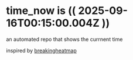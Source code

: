 # time_now is (( 2025-09-16T00:15:00.004Z ))

an automated repo that shows the currnent time

inspired by [breakingheatmap](https://github.com/breakingheatmap/breakingheatmap)